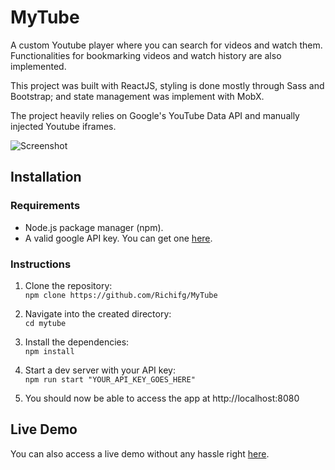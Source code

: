 # MyTube

A custom Youtube player where you can search for videos and watch them.
Functionalities for bookmarking videos and watch history are also implemented.

This project was built with ReactJS, styling is done mostly through Sass and Bootstrap; and state management was implement with MobX.

The project heavily relies on Google's YouTube Data API and manually injected Youtube iframes.

![Screenshot](https://res.cloudinary.com/richi/image/upload/v1566772845/previews/MyTube_preview_rffeqh.png)

## Installation

### Requirements

  * Node.js package manager (npm).
  * A valid google API key. You can get one [here](https://developers.google.com/maps/documentation/embed/get-api-key).

### Instructions

  1. Clone the repository:  
   ```npm clone https://github.com/Richifg/MyTube```
      
  2. Navigate into the created directory:  
   ```cd mytube```
      
  3. Install the dependencies:  
  ```npm install```
      
  4. Start a dev server with your API key:  
  ```npm run start "YOUR_API_KEY_GOES_HERE"```
  
  5. You should now be able to access the app at http://localhost:8080
      

## Live Demo

You can also access a live demo without any hassle right [here](https://mytube.richifg.now.sh).
  
